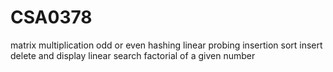 # CSA0378
matrix multiplication
odd or even
hashing linear probing
insertion sort
insert delete and display
linear search
factorial of a given number

